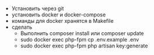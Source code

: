 <ul>
    <li>Установить через git</li>
    <li>установить docker и docker-compose</li>
    <li>команды для docker хранятся в Makefile</li>
    <li>сделать
        <ul>
        <li>Выполнить composer install или composer update</li>
        <li>sudo docker exec php-fpm cp .env.example .env</li>
        <li>sudo docker exec php-fpm php artisan key:generate</li>
        </ul>
    </li<
</ul>
